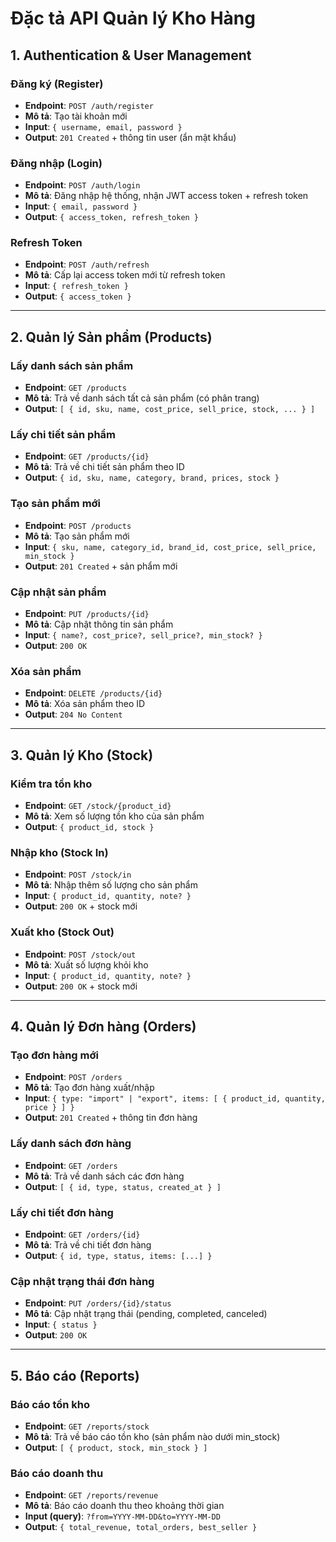 # Đặc tả API Quản lý Kho Hàng

## 1. Authentication & User Management

### Đăng ký (Register)

-   **Endpoint**: `POST /auth/register`
-   **Mô tả**: Tạo tài khoản mới
-   **Input**: `{ username, email, password }`
-   **Output**: `201 Created` + thông tin user (ẩn mật khẩu)

### Đăng nhập (Login)

-   **Endpoint**: `POST /auth/login`
-   **Mô tả**: Đăng nhập hệ thống, nhận JWT access token + refresh token
-   **Input**: `{ email, password }`
-   **Output**: `{ access_token, refresh_token }`

### Refresh Token

-   **Endpoint**: `POST /auth/refresh`
-   **Mô tả**: Cấp lại access token mới từ refresh token
-   **Input**: `{ refresh_token }`
-   **Output**: `{ access_token }`

------------------------------------------------------------------------

## 2. Quản lý Sản phẩm (Products)

### Lấy danh sách sản phẩm

-   **Endpoint**: `GET /products`
-   **Mô tả**: Trả về danh sách tất cả sản phẩm (có phân trang)
-   **Output**:
    `[ { id, sku, name, cost_price, sell_price, stock, ... } ]`

### Lấy chi tiết sản phẩm

-   **Endpoint**: `GET /products/{id}`
-   **Mô tả**: Trả về chi tiết sản phẩm theo ID
-   **Output**: `{ id, sku, name, category, brand, prices, stock }`

### Tạo sản phẩm mới

-   **Endpoint**: `POST /products`
-   **Mô tả**: Tạo sản phẩm mới
-   **Input**:
    `{ sku, name, category_id, brand_id, cost_price, sell_price, min_stock }`
-   **Output**: `201 Created` + sản phẩm mới

### Cập nhật sản phẩm

-   **Endpoint**: `PUT /products/{id}`
-   **Mô tả**: Cập nhật thông tin sản phẩm
-   **Input**: `{ name?, cost_price?, sell_price?, min_stock? }`
-   **Output**: `200 OK`

### Xóa sản phẩm

-   **Endpoint**: `DELETE /products/{id}`
-   **Mô tả**: Xóa sản phẩm theo ID
-   **Output**: `204 No Content`

------------------------------------------------------------------------

## 3. Quản lý Kho (Stock)

### Kiểm tra tồn kho

-   **Endpoint**: `GET /stock/{product_id}`
-   **Mô tả**: Xem số lượng tồn kho của sản phẩm
-   **Output**: `{ product_id, stock }`

### Nhập kho (Stock In)

-   **Endpoint**: `POST /stock/in`
-   **Mô tả**: Nhập thêm số lượng cho sản phẩm
-   **Input**: `{ product_id, quantity, note? }`
-   **Output**: `200 OK` + stock mới

### Xuất kho (Stock Out)

-   **Endpoint**: `POST /stock/out`
-   **Mô tả**: Xuất số lượng khỏi kho
-   **Input**: `{ product_id, quantity, note? }`
-   **Output**: `200 OK` + stock mới

------------------------------------------------------------------------

## 4. Quản lý Đơn hàng (Orders)

### Tạo đơn hàng mới

-   **Endpoint**: `POST /orders`
-   **Mô tả**: Tạo đơn hàng xuất/nhập
-   **Input**:
    `{ type: "import" | "export", items: [ { product_id, quantity, price } ] }`
-   **Output**: `201 Created` + thông tin đơn hàng

### Lấy danh sách đơn hàng

-   **Endpoint**: `GET /orders`
-   **Mô tả**: Trả về danh sách các đơn hàng
-   **Output**: `[ { id, type, status, created_at } ]`

### Lấy chi tiết đơn hàng

-   **Endpoint**: `GET /orders/{id}`
-   **Mô tả**: Trả về chi tiết đơn hàng
-   **Output**: `{ id, type, status, items: [...] }`

### Cập nhật trạng thái đơn hàng

-   **Endpoint**: `PUT /orders/{id}/status`
-   **Mô tả**: Cập nhật trạng thái (pending, completed, canceled)
-   **Input**: `{ status }`
-   **Output**: `200 OK`

------------------------------------------------------------------------

## 5. Báo cáo (Reports)

### Báo cáo tồn kho

-   **Endpoint**: `GET /reports/stock`
-   **Mô tả**: Trả về báo cáo tồn kho (sản phẩm nào dưới min_stock)
-   **Output**: `[ { product, stock, min_stock } ]`

### Báo cáo doanh thu

-   **Endpoint**: `GET /reports/revenue`
-   **Mô tả**: Báo cáo doanh thu theo khoảng thời gian
-   **Input (query)**: `?from=YYYY-MM-DD&to=YYYY-MM-DD`
-   **Output**: `{ total_revenue, total_orders, best_seller }`
